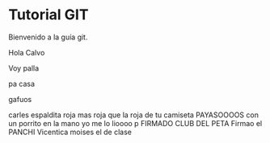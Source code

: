 # Tutorial GIT
Bienvenido a la guía git.

Hola Calvo

Voy palla

pa casa

gafuos


carles espaldita roja mas roja que la roja de tu camiseta
PAYASOOOOS
con un porrito en la mano yo me lo lioooo p
FIRMADO CLUB DEL PETA
Firmao el PANCHI
Vicentica
moises el de clase